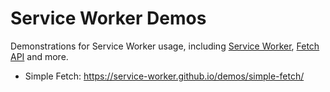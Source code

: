 # Service Worker Demos

Demonstrations for Service Worker usage, including [Service Worker][service-worker], [Fetch API][fetch-api] and more.

* Simple Fetch: <https://service-worker.github.io/demos/simple-fetch/>

[fetch-api]: https://fetch.spec.whatwg.org/
[service-worker]: https://developer.mozilla.org/zh-CN/docs/Web/API/Service_Worker_API
